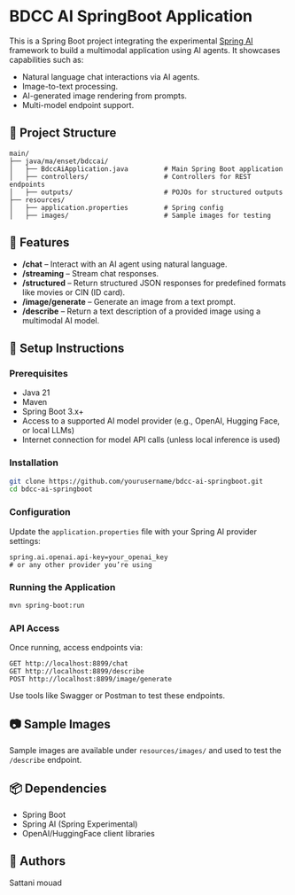 # BDCC AI SpringBoot Application

This is a Spring Boot project integrating the experimental [Spring AI](https://github.com/spring-projects/spring-ai) framework to build a multimodal application using AI agents. It showcases capabilities such as:

- Natural language chat interactions via AI agents.
- Image-to-text processing.
- AI-generated image rendering from prompts.
- Multi-model endpoint support.

## 📁 Project Structure

```
main/
├── java/ma/enset/bdccai/
│   ├── BdccAiApplication.java         # Main Spring Boot application
│   ├── controllers/                   # Controllers for REST endpoints
│   ├── outputs/                       # POJOs for structured outputs
├── resources/
│   ├── application.properties         # Spring config
│   ├── images/                        # Sample images for testing
```

## 🚀 Features

- **/chat** – Interact with an AI agent using natural language.
- **/streaming** – Stream chat responses.
- **/structured** – Return structured JSON responses for predefined formats like movies or CIN (ID card).
- **/image/generate** – Generate an image from a text prompt.
- **/describe** – Return a text description of a provided image using a multimodal AI model.

## 🔧 Setup Instructions

### Prerequisites

- Java 21
- Maven
- Spring Boot 3.x+
- Access to a supported AI model provider (e.g., OpenAI, Hugging Face, or local LLMs)
- Internet connection for model API calls (unless local inference is used)

### Installation

```bash
git clone https://github.com/yourusername/bdcc-ai-springboot.git
cd bdcc-ai-springboot
```

### Configuration

Update the `application.properties` file with your Spring AI provider settings:

```properties
spring.ai.openai.api-key=your_openai_key
# or any other provider you’re using
```

### Running the Application

```bash
mvn spring-boot:run
```

### API Access

Once running, access endpoints via:

```
GET http://localhost:8899/chat
GET http://localhost:8899/describe
POST http://localhost:8899/image/generate
```

Use tools like Swagger or Postman to test these endpoints.

## 📷 Sample Images

Sample images are available under `resources/images/` and used to test the `/describe` endpoint.

## 📦 Dependencies

- Spring Boot
- Spring AI (Spring Experimental)
- OpenAI/HuggingFace client libraries

## 🧠 Authors
Sattani mouad
